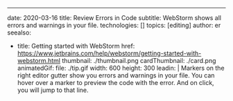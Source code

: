 ---
date: 2020-03-16 title: Review Errors in Code subtitle: WebStorm shows all errors and warnings in your file. technologies: [] topics: [editing] author: er seealso:
- title: Getting started with WebStorm href: https://www.jetbrains.com/help/webstorm/getting-started-with-webstorm.html thumbnail: ./thumbnail.png cardThumbnail: ./card.png animatedGif: file: ./tip.gif width: 600 height: 300 leadin: | Markers on the right editor gutter show you errors and warnings in your file. You can hover over a marker to preview the code with the error. And on click, you will jump to that line.
